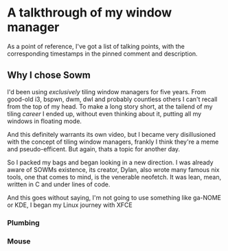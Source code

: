 # A talkthrough of my window manager

As a point of reference, I've got a list of talking points, with the corresponding timestamps in the pinned comment and description.

## Why I chose Sowm

I'd been using *exclusively* tiling window managers for five years. From good-old i3, bspwn, dwm, dwl and probably countless others I can't recall from the top of my head. To make a long story short, at the tailend of my tiling _career_ I ended up, without even thinking about it, putting all my windows in floating mode.

And this definitely warrants its own video, but I became very disillusioned with the concept of tiling window managers, frankly I think they're a meme and pseudo-efficent. But again, thats a topic for another day.
 
So I packed my bags and began looking in a new direction. I was already aware of SOWMs existence, its creator, Dylan, also wrote many famous nix tools, one that comes to mind, is the venerable neofetch. It was lean, mean, written in C and under lines of code.

And this goes without saying, I'm not going to use something like ga-NOME or KDE, I began my Linux journey with XFCE 

### Plumbing

### Mouse

